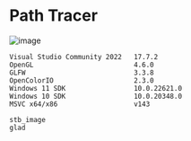 # Path Tracer
![image](https://github.com/AleMar21430/Path-Tracer/assets/99276653/194b8089-78fb-48f3-8702-912165ccc728)

```
Visual Studio Community 2022   17.7.2
OpenGL                         4.6.0
GLFW                           3.3.8
OpenColorIO                    2.3.0
Windows 11 SDK                 10.0.22621.0
Windows 10 SDK                 10.0.20348.0
MSVC x64/x86                   v143

stb_image
glad
```
